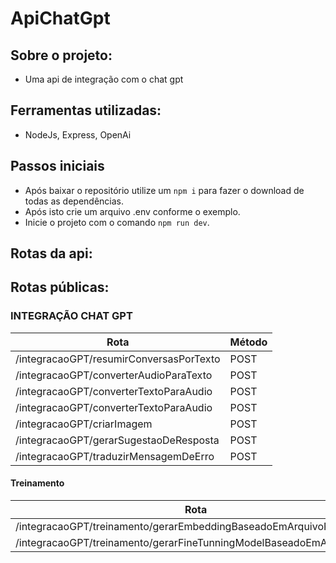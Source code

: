 # ApiChatGpt

## Sobre o projeto:

- Uma api de integração com o chat gpt

## Ferramentas utilizadas:

- NodeJs, Express, OpenAi

## Passos iniciais 
  
-  Após baixar o repositório utilize um `npm i` para fazer o download de todas as dependências.
-  Após isto crie um arquivo .env conforme o exemplo.
-  Inicie o projeto com o comando `npm run dev`.

## Rotas da api:

## Rotas públicas:

### INTEGRAÇÃO CHAT GPT

| Rota                                                                | Método |
|---------------------------------------------------------------------|--------|
| /integracaoGPT/resumirConversasPorTexto                             | POST   |
| /integracaoGPT/converterAudioParaTexto                              | POST   |
| /integracaoGPT/converterTextoParaAudio                              | POST   |
| /integracaoGPT/converterTextoParaAudio                              | POST   |
| /integracaoGPT/criarImagem                                          | POST   |
| /integracaoGPT/gerarSugestaoDeResposta                              | POST   |
| /integracaoGPT/traduzirMensagemDeErro                               | POST   |

#### Treinamento

| Rota                                                                | Método |
|---------------------------------------------------------------------|--------|
| /integracaoGPT/treinamento/gerarEmbeddingBaseadoEmArquivoPDF        | POST   |
| /integracaoGPT/treinamento/gerarFineTunningModelBaseadoEmArquivoPDF | POST   |
